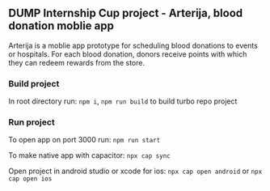 ## DUMP Internship Cup project - Arterija, blood donation moblie app 
Arterija is a moblie app prototype for scheduling blood donations to events or hospitals. For each blood donation, donors receive points with which they can redeem rewards from the store.

###  Build project
In root directory run: 
```npm i```,
```npm run build``` to build turbo repo project

### Run project
To open app on port 3000 run:
```npm run start```

To make native app with capacitor:
```npx cap sync```

Open project in android studio or xcode for ios:
```npx cap open android``` or
```npx cap open ios```




